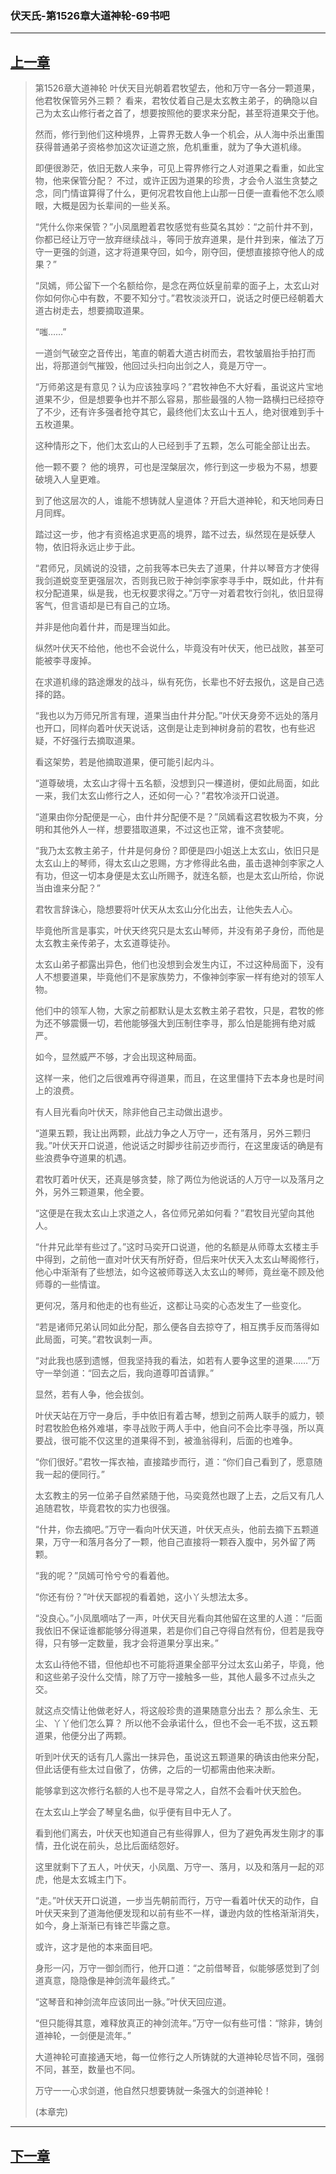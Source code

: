 ### 伏天氏-第1526章大道神轮-69书吧

--------
[上一章](./0bb16ad2790b63c49c786aea1fdc3407.md)
--------


>
>
>
>第1526章大道神轮
>叶伏天目光朝着君牧望去，他和万守一各分一颗道果，他君牧保管另外三颗？
>看来，君牧仗着自己是太玄教主弟子，的确隐以自己为太玄山修行者之首了，想要按照他的要求来分配，甚至将道果交于他。
>
>然而，修行到他们这种境界，上霄界无数人争一个机会，从人海中杀出重围获得普通弟子资格参加这次证道之旅，危机重重，就为了争大道机缘。
>
>即便很渺茫，依旧无数人来争，可见上霄界修行之人对道果之看重，如此宝物，他来保管分配？
>不过，或许正因为道果的珍贵，才会令人滋生贪婪之念，同门情谊算得了什么，更何况君牧自他上山那一日便一直看他不怎么顺眼，大概是因为长辈间的一些关系。
>
>“凭什么你来保管？”小凤凰瞪着君牧感觉有些莫名其妙：“之前什井不到，你都已经让万守一放弃继续战斗，等同于放弃道果，是什井到来，催法了万守一更强的剑道，这才将道果夺回，如今，刚夺回，便想直接掠夺他人的成果？”
>
>“凤嫣，师公留下一个名额给你，是念在两位妖皇前辈的面子上，太玄山对你如何你心中有数，不要不知分寸。”君牧淡淡开口，说话之时便已经朝着大道古树走去，想要摘取道果。
>
>“嗤……”
>
>一道剑气破空之音传出，笔直的朝着大道古树而去，君牧皱眉抬手拍打而出，将那道剑气摧毁，他回过头扫向出剑之人，竟是万守一。
>
>“万师弟这是有意见？认为应该独享吗？”君牧神色不大好看，虽说这片宝地道果不少，但是想要争也并不那么容易，那些最强的人物一路横扫已经掠夺了不少，还有许多强者抢夺其它，最终他们太玄山十五人，绝对很难到手十五枚道果。
>
>这种情形之下，他们太玄山的人已经到手了五颗，怎么可能全部让出去。
>
>他一颗不要？
>他的境界，可也是涅槃层次，修行到这一步极为不易，想要破境入人皇更难。
>
>到了他这层次的人，谁能不想铸就人皇道体？开启大道神轮，和天地同寿日月同辉。
>
>踏过这一步，他才有资格追求更高的境界，踏不过去，纵然现在是妖孽人物，依旧将永远止步于此。
>
>“君师兄，凤嫣说的没错，之前我等本已失去了道果，什井以琴音方才使得我剑道蜕变至更强层次，否则我已败于神剑李家李寻手中，既如此，什井有权分配道果，纵是我，也无权要求得之。”万守一对着君牧行剑礼，依旧显得客气，但言语却是已有自己的立场。
>
>并非是他向着什井，而是理当如此。
>
>纵然叶伏天不给他，他也不会说什么，毕竟没有叶伏天，他已战败，甚至可能被李寻废掉。
>
>在求道机缘的路途爆发的战斗，纵有死伤，长辈也不好去报仇，这是自己选择的路。
>
>“我也以为万师兄所言有理，道果当由什井分配。”叶伏天身旁不远处的落月也开口，同样向着叶伏天说话，这倒是让走到神树身前的君牧，也有些迟疑，不好强行去摘取道果。
>
>看这架势，若是他摘取道果，便可能引起内斗。
>
>“道尊破境，太玄山才得十五名额，没想到只一棵道树，便如此局面，如此一来，我们太玄山修行之人，还如何一心？”君牧冷淡开口说道。
>
>“道果由你分配便是一心，由什井分配便不是？”凤嫣看这君牧极为不爽，分明和其他外人一样，想要猎取道果，不过这也正常，谁不贪婪呢。
>
>“我乃太玄教主弟子，什井是何身份？即便是四小姐送上太玄山，依旧只是太玄山上的琴师，得太玄山之恩赐，方才修得此名曲，虽击退神剑李家之人有功，但这一切本身便是太玄山所赐予，就连名额，也是太玄山所给，你说当由谁来分配？”
>
>君牧言辞诛心，隐想要将叶伏天从太玄山分化出去，让他失去人心。
>
>毕竟他所言是事实，叶伏天终究只是太玄山琴师，并没有弟子身份，而他是太玄教主亲传弟子，太玄道尊徒孙。
>
>太玄山弟子都露出异色，他们也没想到会发生内讧，不过这种局面下，没有人不想要道果，毕竟他们不是家族势力，不像神剑李家一样有绝对的领军人物。
>
>他们中的领军人物，大家之前都默认是太玄教主弟子君牧，只是，君牧的修为还不够震慑一切，若他能够强大到压制住李寻，那么怕是能拥有绝对威严。
>
>如今，显然威严不够，才会出现这种局面。
>
>这样一来，他们之后很难再夺得道果，而且，在这里僵持下去本身也是时间上的浪费。
>
>有人目光看向叶伏天，除非他自己主动做出退步。
>
>“道果五颗，我让出两颗，此战力争之人万守一，还有落月，另外三颗归我。”叶伏天开口说道，他说话之时脚步往前迈步而行，在这里废话的确是有些浪费争夺道果的机遇。
>
>君牧盯着叶伏天，还真是够贪婪，除了两位为他说话的人万守一以及落月之外，另外三颗道果，他全要。
>
>“这便是在我太玄山上求道之人，各位师兄弟如何看？”君牧目光望向其他人。
>
>“什井兄此举有些过了。”这时马奕开口说道，他的名额是从师尊太玄楼主手中得到，之前他一直对叶伏天有所好奇，但后来叶伏天入太玄山琴阁修行，他心中渐渐有了些想法，如今这被师尊送入太玄山的琴师，竟丝毫不顾及他师尊的一些情谊。
>
>更何况，落月和他走的也有些近，这都让马奕的心态发生了一些变化。
>
>“若是诸师兄弟认同如此分配，那么便各自去掠夺了，相互携手反而落得如此局面，可笑。”君牧讽刺一声。
>
>“对此我也感到遗憾，但我坚持我的看法，如若有人要争这里的道果……”万守一举剑道：“回去之后，我向道尊叩首请罪。”
>
>显然，若有人争，他会拔剑。
>
>叶伏天站在万守一身后，手中依旧有着古琴，想到之前两人联手的威力，顿时君牧脸色格外难堪，李寻战败于两人手中，他自问不会比李寻强，所以真要战，很可能不仅这里的道果得不到，被渔翁得利，后面的也难争。
>
>“你们很好。”君牧一挥衣袖，直接踏步而行，道：“你们自己看到了，愿意随我一起的便同行。”
>
>太玄教主的另一位弟子自然紧随于他，马奕竟然也跟了上去，之后又有几人追随君牧，毕竟君牧的实力也很强。
>
>“什井，你去摘吧。”万守一看向叶伏天道，叶伏天点头，他前去摘下五颗道果，万守一和落月各分了一颗，他自己直接将一颗吞入腹中，另外留了两颗。
>
>“我的呢？”凤嫣可怜兮兮的看着他。
>
>“你还有份？”叶伏天鄙视的看着她，这小丫头想法太多。
>
>“没良心。”小凤凰嘀咕了一声，叶伏天目光看向其他留在这里的人道：“后面我依旧不保证谁都能够分得道果，若是你们自己夺得自然有份，但若是我夺得，只有够一定数量，我才会将道果分享出来。”
>
>太玄山待他不错，但他却也不可能将道果全部平分过太玄山弟子，毕竟，他和这些弟子没什么交情，除了万守一接触多一些，其他人最多不过点头之交。
>
>就这点交情让他做老好人，将这般珍贵的道果随意分出去？
>那么余生、无尘、丫丫他们怎么算？
>所以他不会承诺什么，但也不会一毛不拔，这五颗道果，他便分出了两颗。
>
>听到叶伏天的话有几人露出一抹异色，虽说这五颗道果的确该由他来分配，但此话便有些太过自傲了，仿佛，之后的一切都需由他来决断。
>
>能够拿到这次修行名额的人也不是寻常之人，自然不会看叶伏天脸色。
>
>在太玄山上学会了琴皇名曲，似乎便有目中无人了。
>
>看到他们离去，叶伏天也知道自己有些得罪人，但为了避免再发生刚才的事情，丑化说在前头，总比后面结怨好。
>
>这里就剩下了五人，叶伏天，小凤凰、万守一、落月，以及和落月一起的邓虎，他是太玄城主门下。
>
>“走。”叶伏天开口说道，一步当先朝前而行，万守一看着叶伏天的动作，自叶伏天来到了道海他便发现和以前有些不一样，谦逊内敛的性格渐渐消失，如今，身上渐渐已有锋芒毕露之意。
>
>或许，这才是他的本来面目吧。
>
>身形一闪，万守一御剑而行，他开口道：“之前借琴音，似能够感觉到了剑道真意，隐隐像是神剑流年最终式。”
>
>“这琴音和神剑流年应该同出一脉。”叶伏天回应道。
>
>“但只能得其意，难释放真正的神剑流年。”万守一似有些可惜：“除非，铸剑道神轮，一剑便是流年。”
>
>大道神轮可直接通天地，每一位修行之人所铸就的大道神轮尽皆不同，强弱不同，甚至，数量也不同。
>
>万守一一心求剑道，他自然只想要铸就一条强大的剑道神轮！
>
>(本章完)
>
>

--------
[下一章](./94d1757268fa5a020836c424671ef8f3.md)
--------
